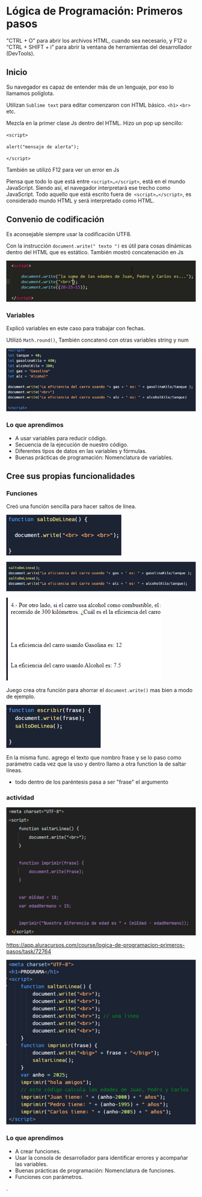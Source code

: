 # Lógica de Programación: Primeros pasos

"CTRL + O" para abrir los archivos HTML, cuando sea necesario, y F12 o “CTRL + SHIFT + i” para abrir la ventana de 
herramientas del desarrollador (DevTools).

## Inicio

Su navegador es capaz de entender más de un lenguaje, por eso lo llamamos políglota.

Utilizan `Sublime text` para editar comenzaron con HTML básico. `<h1>` `<br>` etc.

Mezcla en la primer clase Js dentro del HTML. Hizo un pop up sencillo: 

`<script>`

`alert("mensaje de alerta");`

`</script>`

También se utilizó F12 para ver un error en Js 

Piensa que todo lo que está entre `<script>…</script>`, está en el mundo JavaScript. Siendo así, el navegador 
interpretará ese trecho como JavaScript. Todo aquello que está escrito fuera de` <script>…</script>`, es considerado
mundo HTML y será interpretado como HTML.

## Convenio de codificación

Es aconsejable siempre usar la codificación UTF8.

Con la instrucción `document.write(" texto ")` es útil para cosas dinámicas dentro del HTML que es estático. 
También mostró concatenación en Js

![img.png](img.png)

### Variables

Explicó variables en este caso para trabajar con fechas.

Utilizó `Math.round()`, También concatenó con otras variables string y num

![img_1.png](img_1.png)

### Lo que aprendimos

* A usar variables para reducir código.
* Secuencia de la ejecución de nuestro código.
* Diferentes tipos de datos en las variables y fórmulas.
* Buenas prácticas de programación: Nomenclatura de variables.

## Cree sus propias funcionalidades

### Funciones

Creó una función sencilla para hacer saltos de línea.

![img_2.png](img_2.png) 

![img_3.png](img_3.png)

![img_4.png](img_4.png)

Juego crea otra función para ahorrar el `document.write()` mas bien a modo de ejemplo.

![img_5.png](img_5.png) 

En la misma func. agrego el texto que nombro frase y se lo paso como parámetro cada vez que la uso y dentro llamo a 
otra function la de saltar líneas.

* todo dentro de los paréntesis pasa a ser "frase" el argumento

### actividad 

![img_6.png](img_6.png)

https://app.aluracursos.com/course/logica-de-programacion-primeros-pasos/task/72764

![img_7.png](img_7.png)

### Lo que aprendimos

* A crear funciones.
* Usar la consola de desarrollador para identificar errores y acompañar las variables.
* Buenas prácticas de programación: Nomenclatura de funciones.
* Funciones con parámetros.


















.